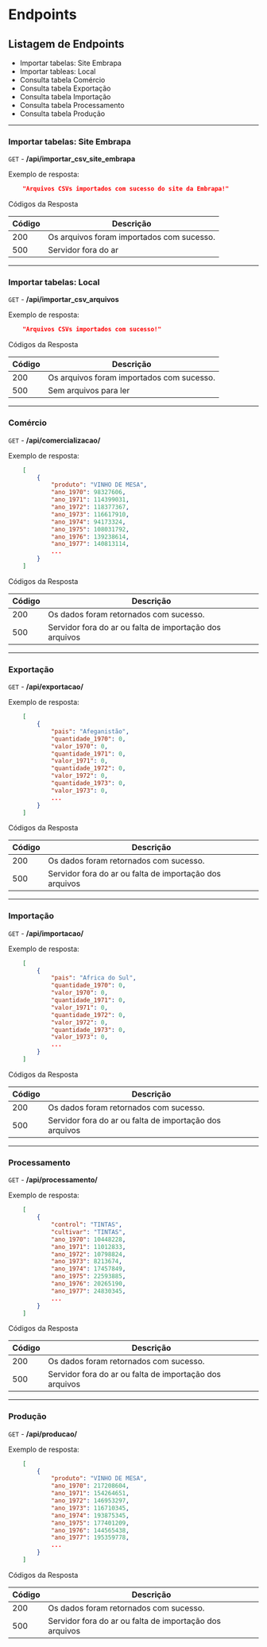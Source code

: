 # Endpoints

## Listagem de Endpoints

- Importar tabelas: Site Embrapa
- Importar tableas: Local
- Consulta tabela Comércio 
- Consulta tabela Exportação 
- Consulta tabela Importação 
- Consulta tabela Processamento 
- Consulta tabela Produção

---

### Importar tabelas: Site Embrapa

`GET` - **/api/importar_csv_site_embrapa**

Exemplo de resposta:

```json
    "Arquivos CSVs importados com sucesso do site da Embrapa!"
```

Códigos da Resposta

| Código | Descrição                            |
|--------|--------------------------------------|
|200     | Os arquivos foram importados com sucesso.|
|500     | Servidor fora do ar |

---

### Importar tabelas: Local

`GET` - **/api/importar_csv_arquivos**

Exemplo de resposta:

```json
    "Arquivos CSVs importados com sucesso!"
```

Códigos da Resposta

| Código | Descrição                            |
|--------|--------------------------------------|
|200     | Os arquivos foram importados com sucesso.|
|500     | Sem arquivos para ler|

---

### Comércio

`GET` - **/api/comercializacao/**

Exemplo de resposta:

```json
    [
        {
            "produto": "VINHO DE MESA",
            "ano_1970": 98327606,
            "ano_1971": 114399031,
            "ano_1972": 118377367,
            "ano_1973": 116617910,
            "ano_1974": 94173324,
            "ano_1975": 108031792,
            "ano_1976": 139238614,
            "ano_1977": 140813114,
            ...
        }
    ]
```

Códigos da Resposta

| Código | Descrição                            |
|--------|--------------------------------------|
|200     | Os dados foram retornados com sucesso.|
|500     | Servidor fora do ar ou falta de importação dos arquivos|

---

### Exportação

`GET` - **/api/exportacao/**

Exemplo de resposta:

```json
    [
        {
            "pais": "Afeganistão",
            "quantidade_1970": 0,
            "valor_1970": 0,
            "quantidade_1971": 0,
            "valor_1971": 0,
            "quantidade_1972": 0,
            "valor_1972": 0,
            "quantidade_1973": 0,
            "valor_1973": 0,
            ...
        }
    ]
```

Códigos da Resposta

| Código | Descrição                            |
|--------|--------------------------------------|
|200     | Os dados foram retornados com sucesso.|
|500     | Servidor fora do ar ou falta de importação dos arquivos|

---

### Importação

`GET` - **/api/importacao/**

Exemplo de resposta:

```json
    [
        {
            "pais": "Africa do Sul",
            "quantidade_1970": 0,
            "valor_1970": 0,
            "quantidade_1971": 0,
            "valor_1971": 0,
            "quantidade_1972": 0,
            "valor_1972": 0,
            "quantidade_1973": 0,
            "valor_1973": 0,
            ...
        }
    ]
```

Códigos da Resposta

| Código | Descrição                            |
|--------|--------------------------------------|
|200     | Os dados foram retornados com sucesso.|
|500     | Servidor fora do ar ou falta de importação dos arquivos|

---

### Processamento

`GET` - **/api/processamento/**

Exemplo de resposta:

```json
    [
        {
            "control": "TINTAS",
            "cultivar": "TINTAS",
            "ano_1970": 10448228,
            "ano_1971": 11012833,
            "ano_1972": 10798824,
            "ano_1973": 8213674,
            "ano_1974": 17457849,
            "ano_1975": 22593885,
            "ano_1976": 20265190,
            "ano_1977": 24830345,
            ...
        }
    ]
```

Códigos da Resposta

| Código | Descrição                            |
|--------|--------------------------------------|
|200     | Os dados foram retornados com sucesso.|
|500     | Servidor fora do ar ou falta de importação dos arquivos|

---

### Produção

`GET` - **/api/producao/**

Exemplo de resposta:

```json
    [
        {
            "produto": "VINHO DE MESA",
            "ano_1970": 217208604,
            "ano_1971": 154264651,
            "ano_1972": 146953297,
            "ano_1973": 116710345,
            "ano_1974": 193875345,
            "ano_1975": 177401209,
            "ano_1976": 144565438,
            "ano_1977": 195359778,
            ...
        }
    ]
```

Códigos da Resposta

| Código | Descrição                            |
|--------|--------------------------------------|
|200     | Os dados foram retornados com sucesso.|
|500     | Servidor fora do ar ou falta de importação dos arquivos|